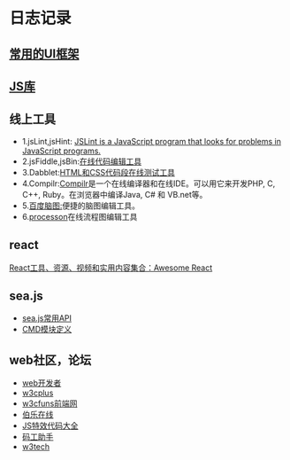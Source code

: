 <h1>日志记录</h1>

<h2><a href="https://github.com/dirkliu/blog/wiki/%E5%87%A0%E6%AC%BE%E7%BB%8F%E5%85%B8%E7%9A%84UI%E6%A1%86%E6%9E%B6">常用的UI框架</a></h2>

<h2><a href="https://github.com/dirkliu/blog/wiki/%E4%B8%80%E4%BA%9B%E5%B8%B8%E7%94%A8%E7%9A%84JS%E5%BA%93" target="_blank">JS库</a></h2>

<h2>线上工具</h2>
<ul>
<li>1.jsLint,jsHint: <a href="http://www.jslint.com/lint.html" target="_blank">JSLint is a JavaScript program that looks for problems in JavaScript programs.</a></li>
<li>2.jsFiddle,jsBin:<a href="http://jsfiddle.net/" target="_blank">在线代码编辑工具</a></li>
<li>3.Dabblet:<a href="http://dabblet.com/" target="_blank">HTML和CSS代码段在线测试工具</a></li>
<li>4.Compilr:<a href="https://compilr.com/" target="_blank">Compilr</a>是一个在线编译器和在线IDE。可以用它来开发PHP, C, C++, Ruby。在浏览器中编译Java, C# 和 VB.net等。</li>
<li>5.<a href="http://naotu.baidu.com/edit.html" target="_blank">百度脑图:</a>便捷的脑图编辑工具。</li>
<li>6.<a href="https://www.processon.com/diagrams" target="_blank">processon</a>在线流程图编辑工具</li>
</ul>

<h2>react</h2>
<a href="http://www.open-open.com/lib/view/open1414507074372.html" target="_blank">React工具、资源、视频和实用内容集合：Awesome React</a>

<h2>sea.js</h2>
<ul>
<li><a href="https://github.com/dirkliu/blog/wiki/sea.js%E5%B8%B8%E7%94%A8API" target="_blank">sea.js常用API</a></li>
<li><a href="https://github.com/dirkliu/blog/wiki/%E6%A8%A1%E5%9D%97%E6%A0%87%E8%AF%86" target="_blank">CMD模块定义</a></li>
</ul>

<h2>web社区，论坛</h2>
<ul>
<li><a href="http://www.admin10000.com/" target="_blank">web开发者</a></li>
<li><a href="http://www.w3cplus.com/" target="_blank">w3cplus</a></li>
<li><a href="http://www.w3cfuns.com/" target="_blank">w3cfuns前端网</a></li>
<li><a href="http://blog.jobbole.com/" target="_blank">伯乐在线</a></li>
<li><a href="http://www.jsdaima.com/" target="_blank">JS特效代码大全</a></li>
<li><a href="http://www.001daima.com/index.php" target="_blank">码工助手</a></li>
<li><a href="http://www.w3ctech.com/" target="_blank">w3tech</a></li>
</ul>
